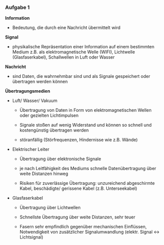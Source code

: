 ### Aufgabe 1

**Information**

- Bedeutung, die durch eine Nachricht übermittelt wird

**Signal**

- physikalische Repräsentation einer Information auf einem bestimmten Medium z.B. als elektromagnetische Welle (WIFI), Lichtwelle (Glasfaserkabel), Schallwellen in Luft oder Wasser

**Nachricht**

- sind Daten, die wahrnehmbar sind und als Signale gespeichert oder übertragen werden können



**Übertragungsmedien**

- Luft/ Wasser/ Vakuum
  
  - Übertragung von Daten in Form von elektromagnetischen Wellen oder gezielten Lichtimpulsen
  
  - Signale stoßen auf wenig Widerstand und können so schnell und kostengünstig übertragen werden
  
  - störanfällig (Störfrequenzen, Hindernisse wie z.B. Wände)

- Elektrischer Leiter
  
  - Übertragung über elektronische Signale
  
  - je nach Leitfähigkeit des Mediums schnelle Datenübertragung über weite Distanzen hinweg 
  
  - Risiken für zuverlässige Übertragung: unzureichend abgeschirmte Kabel, beschädigte/ gerissene Kabel (z.B. Unterseekabel)

- Glasfaserkabel
  
  - Übertragung über Lichtwellen
  
  - Schnellste Übertragung über weite Distanzen, sehr teuer
  
  - Fasern sehr empfindlich gegenüber mechanischen Einflüssen, Notwendigkeit von zusätzlicher Signalumwandlung (elektr. Signal <-> Lichtsignal)




